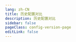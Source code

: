 ```yaml
---
lang: zh-CN
title: 历史配置对比
description: 历史配置对比
sidebar: false
pageClass: config-version-page
editLink: false
---
```


<ConfigVersion></ConfigVersion>

